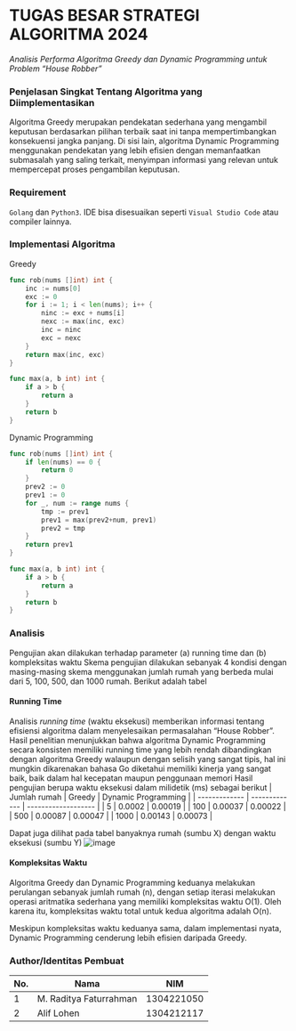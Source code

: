 TUGAS BESAR STRATEGI ALGORITMA 2024
=============
_Analisis Performa Algoritma Greedy dan Dynamic Programming untuk Problem “House Robber”_
### Penjelasan Singkat Tentang Algoritma yang Diimplementasikan
Algoritma Greedy merupakan pendekatan sederhana yang mengambil keputusan berdasarkan pilihan terbaik saat ini tanpa mempertimbangkan konsekuensi jangka panjang. Di sisi lain, algoritma Dynamic Programming menggunakan pendekatan yang lebih efisien dengan memanfaatkan submasalah yang saling terkait, menyimpan informasi yang relevan untuk mempercepat proses pengambilan keputusan.
### Requirement
`Golang` dan `Python3`.
IDE bisa disesuaikan seperti `Visual Studio Code` atau compiler lainnya.
### Implementasi Algoritma
Greedy
```go
func rob(nums []int) int {
	inc := nums[0]
	exc := 0
	for i := 1; i < len(nums); i++ {
		ninc := exc + nums[i]
		nexc := max(inc, exc)
		inc = ninc
		exc = nexc
	}
	return max(inc, exc)
}

func max(a, b int) int {
	if a > b {
		return a
	}
	return b
}
```

Dynamic Programming
```go
func rob(nums []int) int {
	if len(nums) == 0 {
		return 0
	}
	prev2 := 0
	prev1 := 0
	for _, num := range nums {
		tmp := prev1
		prev1 = max(prev2+num, prev1)
		prev2 = tmp
	}
	return prev1
}

func max(a, b int) int {
	if a > b {
		return a
	}
	return b
}
```

### Analisis
Pengujian akan dilakukan terhadap parameter (a) running time dan (b) kompleksitas waktu
Skema pengujian dilakukan sebanyak 4 kondisi dengan masing-masing skema menggunakan jumlah rumah yang berbeda mulai dari 5, 100, 500, dan 1000 rumah. Berikut adalah tabel 
#### Running Time
Analisis _running time_ (waktu eksekusi) memberikan informasi tentang efisiensi algoritma dalam menyelesaikan permasalahan “House Robber”. Hasil penelitian menunjukkan bahwa algoritma Dynamic Programming secara konsisten memiliki running time yang lebih rendah dibandingkan dengan algoritma Greedy walaupun dengan selisih yang sangat tipis, hal ini mungkin dikarenakan bahasa Go diketahui memiliki kinerja yang sangat baik, baik dalam hal kecepatan maupun penggunaan memori
Hasil pengujian berupa waktu eksekusi dalam milidetik (ms) sebagai berikut
| Jumlah rumah  | Greedy        | Dynamic Programming |
| ------------- | ------------- | ------------------- |
| 5 | 0.0002 | 0.00019 |
| 100  | 0.00037 | 0.00022 |
| 500  | 0.00087  | 0.00047 |
| 1000  | 0.00143  | 0.00073 |

Dapat juga dilihat pada tabel banyaknya rumah (sumbu X) dengan waktu eksekusi (sumbu Y)
![image](https://github.com/aloizare/TUBES---Strategi-Algoritma/assets/168240032/5e2f359a-d3f4-4bf7-95d6-1dd124a6a6c6)

#### Kompleksitas Waktu
Algoritma Greedy dan Dynamic Programming keduanya melakukan perulangan sebanyak jumlah rumah (n), dengan setiap iterasi melakukan operasi aritmatika sederhana yang memiliki kompleksitas waktu O(1). Oleh karena itu, kompleksitas waktu total untuk kedua algoritma adalah O(n).

Meskipun kompleksitas waktu keduanya sama, dalam implementasi nyata, Dynamic Programming cenderung lebih efisien daripada Greedy.

### Author/Identitas Pembuat
| No. | Nama | NIM |
| --- | ---- | --- |
| 1 | M. Raditya Faturrahman | 1304221050 |
| 2 | Alif Lohen | 1304212117 |
